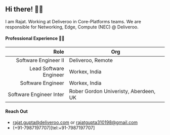## Hi there! 👋🏻

I am Rajat. Working at Deliveroo in Core-Platforms teams. We are responsible for Networking, Edge, Compute (NEC) @ Deliveroo.


#### Professional Experience 👨‍💻

| Role                      | Org                                    |
|--------------------------:|----------------------------------------|
| Software Engineer II      | Deliveroo, Remote                      |
| Lead Software Engineer    | Workex, India                          |
| Software Engineer         | Workex, India                          |
| Software Engineer Inter   | Rober Gordon Univeristy, Aberdeen, UK  |




#### Reach Out
- rajat.gupta@deliveroo.com or rajatgupta310198@gmail.com
- (+91-7987197707)[tel:+91-7987197707]